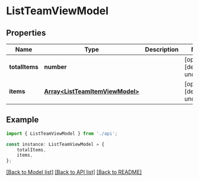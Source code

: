 # ListTeamViewModel


## Properties

Name | Type | Description | Notes
------------ | ------------- | ------------- | -------------
**totalItems** | **number** |  | [optional] [default to undefined]
**items** | [**Array&lt;ListTeamItemViewModel&gt;**](ListTeamItemViewModel.md) |  | [optional] [default to undefined]

## Example

```typescript
import { ListTeamViewModel } from './api';

const instance: ListTeamViewModel = {
    totalItems,
    items,
};
```

[[Back to Model list]](../README.md#documentation-for-models) [[Back to API list]](../README.md#documentation-for-api-endpoints) [[Back to README]](../README.md)
